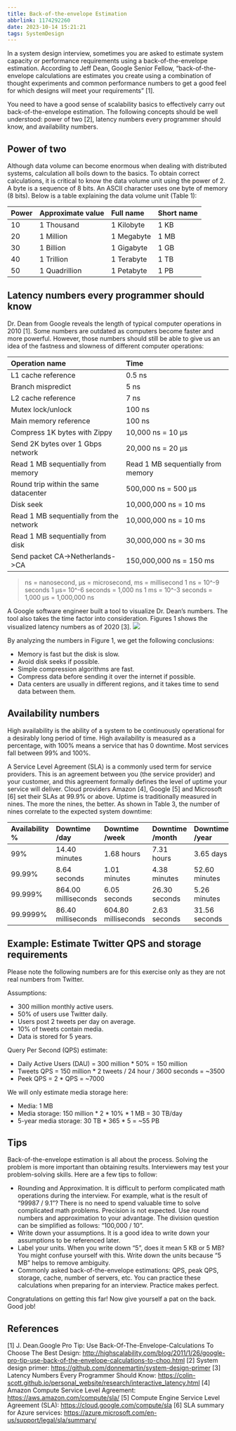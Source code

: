 ```yaml
---
title: Back-of-the-envelope Estimation
abbrlink: 1174292260
date: 2023-10-14 15:21:21
tags: SystemDesign
---
```

In a system design interview, sometimes you are asked to estimate system capacity or performance requirements using a back-of-the-envelope estimation. According to Jeff Dean, Google Senior Fellow, “back-of-the-envelope calculations are estimates you create using a combination of thought experiments and common performance numbers to get a good feel for which designs will meet your requirements” [1].

You need to have a good sense of scalability basics to effectively carry out back-of-the-envelope estimation. The following concepts should be well understood: power of two [2], latency numbers every programmer should know, and availability numbers.

## Power of two
Although data volume can become enormous when dealing with distributed systems, calculation all boils down to the basics. To obtain correct calculations, it is critical to know the data volume unit using the power of 2. A byte is a sequence of 8 bits. An ASCII character uses one byte of memory (8 bits). Below is a table explaining the data volume unit (Table 1):

|Power|Approximate value|Full name|Short name|
|:-|:-|:-|:-|
|10|1 Thousand|1 Kilobyte|1 KB|
|20|1 Million|1 Megabyte|1 MB|
|30|1 Billion|1 Gigabyte|1 GB|
|40|1 Trillion|1 Terabyte|1 TB|
|50|1 Quadrillion|1 Petabyte|1 PB|

<!--more-->
## Latency numbers every programmer should know
Dr. Dean from Google reveals the length of typical computer operations in 2010 [1]. Some numbers are outdated as computers become faster and more powerful. However, those numbers should still be able to give us an idea of the fastness and slowness of different computer operations:

|Operation name|Time|
|:-|:-|
|L1 cache reference|0.5 ns|
|Branch mispredict|5 ns|
|L2 cache reference|7 ns|
|Mutex lock/unlock|100 ns|
|Main memory reference|100 ns|
|Compress 1K bytes with Zippy|10,000 ns = 10 µs|
|Send 2K bytes over 1 Gbps network|20,000 ns = 20 µs|
|Read 1 MB sequentially from memory|Read 1 MB sequentially from memory|
|Round trip within the same datacenter|500,000 ns = 500 µs|
|Disk seek|10,000,000 ns = 10 ms|
|Read 1 MB sequentially from the network|10,000,000 ns = 10 ms|
|Read 1 MB sequentially from disk|30,000,000 ns = 30 ms|
|Send packet CA->Netherlands->CA|150,000,000 ns = 150 ms|

> ns = nanosecond, µs = microsecond, ms = millisecond
> 1 ns = 10^-9 seconds
> 1 µs= 10^-6 seconds = 1,000 ns
> 1 ms = 10^-3 seconds = 1,000 µs = 1,000,000 ns

A Google software engineer built a tool to visualize Dr. Dean’s numbers. The tool also takes the time factor into consideration. Figures 1 shows the visualized latency numbers as of 2020 [3].
![](https://raw.githubusercontent.com/necusjz/p/master/SystemDesign/bytebytego/03/00.svg)

By analyzing the numbers in Figure 1, we get the following conclusions:
- Memory is fast but the disk is slow.
- Avoid disk seeks if possible.
- Simple compression algorithms are fast.
- Compress data before sending it over the internet if possible.
- Data centers are usually in different regions, and it takes time to send data between them.

## Availability numbers
High availability is the ability of a system to be continuously operational for a desirably long period of time. High availability is measured as a percentage, with 100% means a service that has 0 downtime. Most services fall between 99% and 100%.

A Service Level Agreement (SLA) is a commonly used term for service providers. This is an agreement between you (the service provider) and your customer, and this agreement formally defines the level of uptime your service will deliver. Cloud providers Amazon [4], Google [5] and Microsoft [6] set their SLAs at 99.9% or above. Uptime is traditionally measured in nines. The more the nines, the better. As shown in Table 3, the number of nines correlate to the expected system downtime:

|Availability %|Downtime /day|Downtime /week|Downtime /month|Downtime /year|
|:-|:-|:-|:-|:-|
|99%|14.40 minutes|1.68 hours|7.31 hours|3.65 days|
|99.99%|8.64 seconds|1.01 minutes|4.38 minutes|52.60 minutes|
|99.999%|864.00 milliseconds|6.05 seconds|26.30 seconds|5.26 minutes|
|99.9999%|86.40 milliseconds|604.80 milliseconds|2.63 seconds|31.56 seconds|

## Example: Estimate Twitter QPS and storage requirements
Please note the following numbers are for this exercise only as they are not real numbers from Twitter.

Assumptions:
- 300 million monthly active users.
- 50% of users use Twitter daily.
- Users post 2 tweets per day on average.
- 10% of tweets contain media.
- Data is stored for 5 years.

Query Per Second (QPS) estimate:
- Daily Active Users (DAU) = 300 million * 50% = 150 million
- Tweets QPS = 150 million * 2 tweets / 24 hour / 3600 seconds = ~3500
- Peek QPS = 2 * QPS = ~7000

We will only estimate media storage here:
- Media: 1 MB
- Media storage: 150 million * 2 * 10% * 1 MB = 30 TB/day
- 5-year media storage: 30 TB * 365 * 5 = ~55 PB

## Tips
Back-of-the-envelope estimation is all about the process. Solving the problem is more important than obtaining results. Interviewers may test your problem-solving skills. Here are a few tips to follow:
- Rounding and Approximation. It is difficult to perform complicated math operations during the interview. For example, what is the result of “99987 / 9.1”? There is no need to spend valuable time to solve complicated math problems. Precision is not expected. Use round numbers and approximation to your advantage. The division question can be simplified as follows: “100,000 / 10”.
- Write down your assumptions. It is a good idea to write down your assumptions to be referenced later.
- Label your units. When you write down “5”, does it mean 5 KB or 5 MB? You might confuse yourself with this. Write down the units because “5 MB” helps to remove ambiguity.
- Commonly asked back-of-the-envelope estimations: QPS, peak QPS, storage, cache, number of servers, etc. You can practice these calculations when preparing for an interview. Practice makes perfect.

Congratulations on getting this far! Now give yourself a pat on the back. Good job!

## References
[1] J. Dean.Google Pro Tip: Use Back-Of-The-Envelope-Calculations To Choose The Best Design:
http://highscalability.com/blog/2011/1/26/google-pro-tip-use-back-of-the-envelope-calculations-to-choo.html
[2] System design primer:
https://github.com/donnemartin/system-design-primer
[3] Latency Numbers Every Programmer Should Know:
https://colin-scott.github.io/personal_website/research/interactive_latency.html
[4] Amazon Compute Service Level Agreement:
https://aws.amazon.com/compute/sla/
[5] Compute Engine Service Level Agreement (SLA):
https://cloud.google.com/compute/sla
[6] SLA summary for Azure services:
https://azure.microsoft.com/en-us/support/legal/sla/summary/
